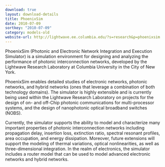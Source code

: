 ```yaml
---
download: true
layout: download-details
title: PhoenixSim
date: 2010-07-09
sortkey: "2010-07-09"
category: models-old
website-url: http://lightwave.ee.columbia.edu/?s=research&p=phoenixsim
---
```


PhoenixSim (Photonic and Electronic Network Integration and Execution Simulator)
is a simulation environment for designing and analyzing the performance of
photonic interconnection networks, developed by the Lightwave Research
Laboratory at Columbia University in the City of New York.

PhoenixSim enables detailed studies of electronic networks, photonic networks,
and hybrid networks (ones that leverage a combination of both technology
domains). The simulator is highly extensible and is currently being used within
the Lightwave Research Laboratory on projects for the design of on- and off-Chip
photonic communications for multi-processor systems, and the design of
nanophotonic optical broadband switches (NOBS).

Currently, the simulator supports the ability to model and characterize many
important properties of photonic interconnection networks including propagation
delay, insertion loss, extinction ratio, spectral resonant profiles, area
occupation, and energy dissipation. Moreover, future extensions will support the
modeling of thermal variations, optical nonlinearities, as well as
three-dimensional integration. In the realm of electronics, the simulator
includes a router model that can be used to model advanced electronic networks
and hybrid networks.

